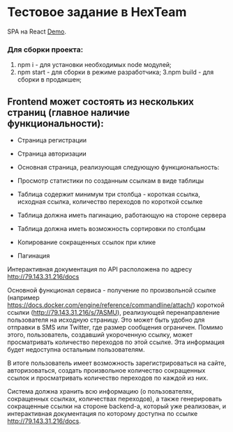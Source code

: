 # Тестовое задание в HexTeam

SPA на React [Demo](https://nkozlovskaya.github.io/hexteam).

### Для сборки проекта:
1. npm i - для установки необходимых node модулей;
2. npm start - для сборки в режиме разработчика;
3.npm build - для сборки в продакшен;

## Frontend может состоять из нескольких страниц (главное наличие функциональности):

- Страница регистрации
- Страница авторизации
- Основная страница, реализующая следующую функциональность:

- Просмотр статистики по созданным ссылкам в виде таблицы
- Таблица содержит минимум три столбца - короткая ссылка, исходная ссылка, количество переходов по короткой ссылке
- Таблица должна иметь пагинацию, работающую на стороне сервера
- Таблица должна иметь возможность сортировки по столбцам
- Копирование сокращенных ссылок при клике
- Пагинация

Интерактивная документация по API расположена по адресу http://79.143.31.216/docs

Основной функционал сервиса - получение по произвольной ссылке (например https://docs.docker.com/engine/reference/commandline/attach/) короткой ссылки (http://79.143.31.216/s/7ASMU), реализующей перенаправление пользователя на исходную страницу. Это может быть удобно для отправки в SMS или Twitter, где размер сообщения ограничен. Помимо этого, пользователь, создавший укороченную ссылку, может просматривать количество переходов по этой ссылке. Эта информация будет недоступна остальным пользователям.

В итоге пользователь имеет возможность зарегистрироваться на сайте, авторизоваться, создать произвольное количество сокращенных ссылок и просматривать количество переходов по каждой из них.

Система должна хранить всю информацию (о пользователях, сокращенных ссылках, количествах переходов), а также генерировать сокращенные ссылки на стороне backend-а, который уже реализован, и интерактивная документация по которому доступна по ссылке http://79.143.31.216/docs.
